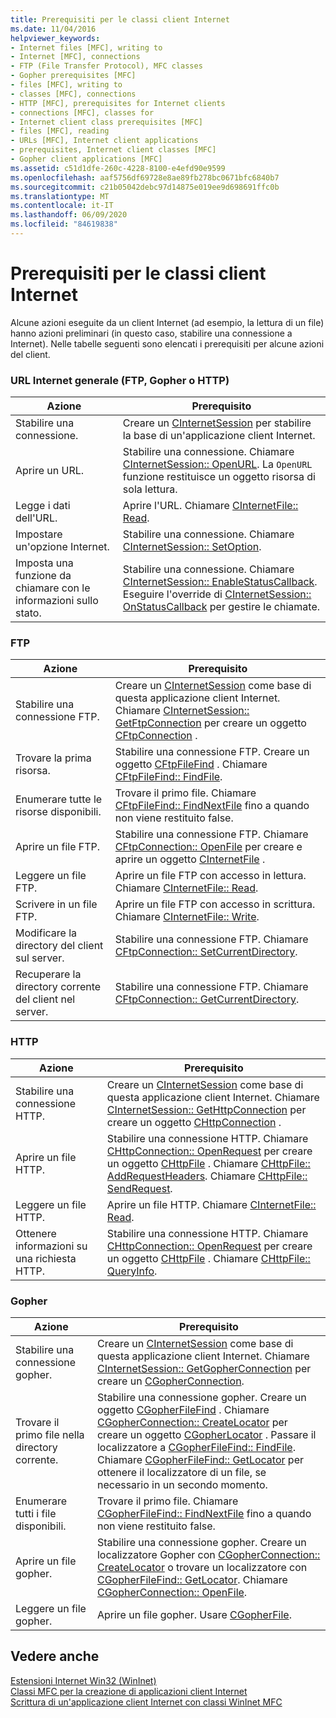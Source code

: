 ```yaml
---
title: Prerequisiti per le classi client Internet
ms.date: 11/04/2016
helpviewer_keywords:
- Internet files [MFC], writing to
- Internet [MFC], connections
- FTP (File Transfer Protocol), MFC classes
- Gopher prerequisites [MFC]
- files [MFC], writing to
- classes [MFC], connections
- HTTP [MFC], prerequisites for Internet clients
- connections [MFC], classes for
- Internet client class prerequisites [MFC]
- files [MFC], reading
- URLs [MFC], Internet client applications
- prerequisites, Internet client classes [MFC]
- Gopher client applications [MFC]
ms.assetid: c51d1dfe-260c-4228-8100-e4efd90e9599
ms.openlocfilehash: aaf5756df69728e8ae89fb278bc0671bfc6840b7
ms.sourcegitcommit: c21b05042debc97d14875e019ee9d698691ffc0b
ms.translationtype: MT
ms.contentlocale: it-IT
ms.lasthandoff: 06/09/2020
ms.locfileid: "84619838"
---
```

# <a name="prerequisites-for-internet-client-classes"></a>Prerequisiti per le classi client Internet

Alcune azioni eseguite da un client Internet (ad esempio, la lettura di un file) hanno azioni preliminari (in questo caso, stabilire una connessione a Internet). Nelle tabelle seguenti sono elencati i prerequisiti per alcune azioni del client.

### <a name="general-internet-url-ftp-gopher-or-http"></a>URL Internet generale (FTP, Gopher o HTTP)

|Azione|Prerequisito|
|------------|------------------|
|Stabilire una connessione.|Creare un [CInternetSession](reference/cinternetsession-class.md) per stabilire la base di un'applicazione client Internet.|
|Aprire un URL.|Stabilire una connessione. Chiamare [CInternetSession:: OpenURL](reference/cinternetsession-class.md#openurl). La `OpenURL` funzione restituisce un oggetto risorsa di sola lettura.|
|Legge i dati dell'URL.|Aprire l'URL. Chiamare [CInternetFile:: Read](reference/cinternetfile-class.md#read).|
|Impostare un'opzione Internet.|Stabilire una connessione. Chiamare [CInternetSession:: SetOption](reference/cinternetsession-class.md#setoption).|
|Imposta una funzione da chiamare con le informazioni sullo stato.|Stabilire una connessione. Chiamare [CInternetSession:: EnableStatusCallback](reference/cinternetsession-class.md#enablestatuscallback). Eseguire l'override di [CInternetSession:: OnStatusCallback](reference/cinternetsession-class.md#onstatuscallback) per gestire le chiamate.|

### <a name="ftp"></a>FTP

|Azione|Prerequisito|
|------------|------------------|
|Stabilire una connessione FTP.|Creare un [CInternetSession](reference/cinternetsession-class.md) come base di questa applicazione client Internet. Chiamare [CInternetSession:: GetFtpConnection](reference/cinternetsession-class.md#getftpconnection) per creare un oggetto [CFtpConnection](reference/cftpconnection-class.md) .|
|Trovare la prima risorsa.|Stabilire una connessione FTP. Creare un oggetto [CFtpFileFind](reference/cftpfilefind-class.md) . Chiamare [CFtpFileFind:: FindFile](reference/cftpfilefind-class.md#findfile).|
|Enumerare tutte le risorse disponibili.|Trovare il primo file. Chiamare [CFtpFileFind:: FindNextFile](reference/cftpfilefind-class.md#findnextfile) fino a quando non viene restituito false.|
|Aprire un file FTP.|Stabilire una connessione FTP. Chiamare [CFtpConnection:: OpenFile](reference/cftpconnection-class.md#openfile) per creare e aprire un oggetto [CInternetFile](reference/cinternetfile-class.md) .|
|Leggere un file FTP.|Aprire un file FTP con accesso in lettura. Chiamare [CInternetFile:: Read](reference/cinternetfile-class.md#read).|
|Scrivere in un file FTP.|Aprire un file FTP con accesso in scrittura. Chiamare [CInternetFile:: Write](reference/cinternetfile-class.md#write).|
|Modificare la directory del client sul server.|Stabilire una connessione FTP. Chiamare [CFtpConnection:: SetCurrentDirectory](reference/cftpconnection-class.md#setcurrentdirectory).|
|Recuperare la directory corrente del client nel server.|Stabilire una connessione FTP. Chiamare [CFtpConnection:: GetCurrentDirectory](reference/cftpconnection-class.md#getcurrentdirectory).|

### <a name="http"></a>HTTP

|Azione|Prerequisito|
|------------|------------------|
|Stabilire una connessione HTTP.|Creare un [CInternetSession](reference/cinternetsession-class.md) come base di questa applicazione client Internet. Chiamare [CInternetSession:: GetHttpConnection](reference/cinternetsession-class.md#gethttpconnection) per creare un oggetto [CHttpConnection](reference/chttpconnection-class.md) .|
|Aprire un file HTTP.|Stabilire una connessione HTTP. Chiamare [CHttpConnection:: OpenRequest](reference/chttpconnection-class.md#openrequest) per creare un oggetto [CHttpFile](reference/chttpfile-class.md) . Chiamare [CHttpFile:: AddRequestHeaders](reference/chttpfile-class.md#addrequestheaders). Chiamare [CHttpFile:: SendRequest](reference/chttpfile-class.md#sendrequest).|
|Leggere un file HTTP.|Aprire un file HTTP. Chiamare [CInternetFile:: Read](reference/cinternetfile-class.md#read).|
|Ottenere informazioni su una richiesta HTTP.|Stabilire una connessione HTTP. Chiamare [CHttpConnection:: OpenRequest](reference/chttpconnection-class.md#openrequest) per creare un oggetto [CHttpFile](reference/chttpfile-class.md) . Chiamare [CHttpFile:: QueryInfo](reference/chttpfile-class.md#queryinfo).|

### <a name="gopher"></a>Gopher

|Azione|Prerequisito|
|------------|------------------|
|Stabilire una connessione gopher.|Creare un [CInternetSession](reference/cinternetsession-class.md) come base di questa applicazione client Internet. Chiamare [CInternetSession:: GetGopherConnection](reference/cinternetsession-class.md#getgopherconnection) per creare un [CGopherConnection](reference/cgopherconnection-class.md).|
|Trovare il primo file nella directory corrente.|Stabilire una connessione gopher. Creare un oggetto [CGopherFileFind](reference/cgopherfilefind-class.md) . Chiamare [CGopherConnection:: CreateLocator](reference/cgopherconnection-class.md#createlocator) per creare un oggetto [CGopherLocator](reference/cgopherlocator-class.md) . Passare il localizzatore a [CGopherFileFind:: FindFile](reference/cgopherfilefind-class.md#findfile). Chiamare [CGopherFileFind:: GetLocator](reference/cgopherfilefind-class.md#getlocator) per ottenere il localizzatore di un file, se necessario in un secondo momento.|
|Enumerare tutti i file disponibili.|Trovare il primo file. Chiamare [CGopherFileFind:: FindNextFile](reference/cgopherfilefind-class.md#findnextfile) fino a quando non viene restituito false.|
|Aprire un file gopher.|Stabilire una connessione gopher. Creare un localizzatore Gopher con [CGopherConnection:: CreateLocator](reference/cgopherconnection-class.md#createlocator) o trovare un localizzatore con [CGopherFileFind:: GetLocator](reference/cgopherfilefind-class.md#getlocator). Chiamare [CGopherConnection:: OpenFile](reference/cgopherconnection-class.md#openfile).|
|Leggere un file gopher.|Aprire un file gopher. Usare [CGopherFile](reference/cgopherfile-class.md).|

## <a name="see-also"></a>Vedere anche

[Estensioni Internet Win32 (WinInet)](win32-internet-extensions-wininet.md)<br/>
[Classi MFC per la creazione di applicazioni client Internet](mfc-classes-for-creating-internet-client-applications.md)<br/>
[Scrittura di un'applicazione client Internet con classi WinInet MFC](writing-an-internet-client-application-using-mfc-wininet-classes.md)
